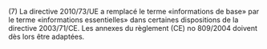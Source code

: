 (7) La directive 2010/73/UE a remplacé le terme «informations de base» par le terme «informations essentielles» dans certaines dispositions de la directive 2003/71/CE. Les annexes du règlement (CE) no 809/2004 doivent dès lors être adaptées.